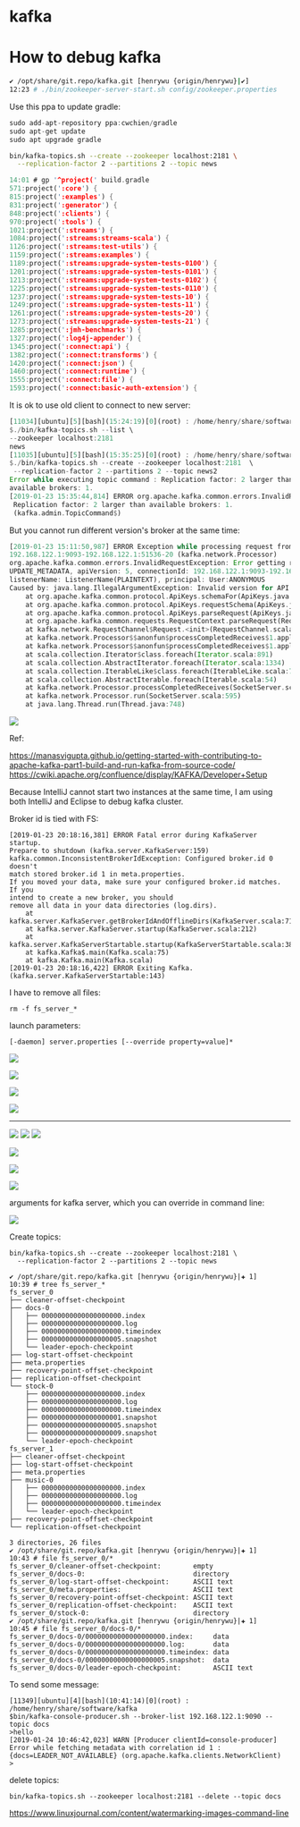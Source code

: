 # kafka

# How to debug kafka

```bash
✔ /opt/share/git.repo/kafka.git [henrywu {origin/henrywu}|✔] 
12:23 # ./bin/zookeeper-server-start.sh config/zookeeper.properties 
```

Use this ppa to update gradle:

```rust
sudo add-apt-repository ppa:cwchien/gradle
sudo apt-get update
sudo apt upgrade gradle
```




```bash
bin/kafka-topics.sh --create --zookeeper localhost:2181 \
  --replication-factor 2 --partitions 2 --topic news
```


```rust
14:01 # gp '^project(' build.gradle 
571:project(':core') {
815:project(':examples') {
831:project(':generator') {
848:project(':clients') {
970:project(':tools') {
1021:project(':streams') {
1084:project(':streams:streams-scala') {
1126:project(':streams:test-utils') {
1159:project(':streams:examples') {
1189:project(':streams:upgrade-system-tests-0100') {
1201:project(':streams:upgrade-system-tests-0101') {
1213:project(':streams:upgrade-system-tests-0102') {
1225:project(':streams:upgrade-system-tests-0110') {
1237:project(':streams:upgrade-system-tests-10') {
1249:project(':streams:upgrade-system-tests-11') {
1261:project(':streams:upgrade-system-tests-20') {
1273:project(':streams:upgrade-system-tests-21') {
1285:project(':jmh-benchmarks') {
1327:project(':log4j-appender') {
1345:project(':connect:api') {
1382:project(':connect:transforms') {
1420:project(':connect:json') {
1460:project(':connect:runtime') {
1555:project(':connect:file') {
1593:project(':connect:basic-auth-extension') {
```

It is ok to use old client to connect to new server:


```rust
[11034][ubuntu][5][bash](15:24:19)[0](root) : /home/henry/share/software/kafka
$./bin/kafka-topics.sh --list \
--zookeeper localhost:2181
news
[11035][ubuntu][5][bash](15:35:25)[0](root) : /home/henry/share/software/kafka
$./bin/kafka-topics.sh --create --zookeeper localhost:2181  \
 --replication-factor 2 --partitions 2 --topic news2
Error while executing topic command : Replication factor: 2 larger than 
available brokers: 1.
[2019-01-23 15:35:44,814] ERROR org.apache.kafka.common.errors.InvalidReplicationFactorException:
 Replication factor: 2 larger than available brokers: 1.
 (kafka.admin.TopicCommand$)
```

But you cannot run different version's broker at the same time:
```rust
[2019-01-23 15:11:50,987] ERROR Exception while processing request from 
192.168.122.1:9093-192.168.122.1:51536-20 (kafka.network.Processor)
org.apache.kafka.common.errors.InvalidRequestException: Error getting request for apiKey: 
UPDATE_METADATA, apiVersion: 5, connectionId: 192.168.122.1:9093-192.168.122.1:51536-20, 
listenerName: ListenerName(PLAINTEXT), principal: User:ANONYMOUS
Caused by: java.lang.IllegalArgumentException: Invalid version for API key UPDATE_METADATA: 5
	at org.apache.kafka.common.protocol.ApiKeys.schemaFor(ApiKeys.java:312)
	at org.apache.kafka.common.protocol.ApiKeys.requestSchema(ApiKeys.java:282)
	at org.apache.kafka.common.protocol.ApiKeys.parseRequest(ApiKeys.java:290)
	at org.apache.kafka.common.requests.RequestContext.parseRequest(RequestContext.java:63)
	at kafka.network.RequestChannel$Request.<init>(RequestChannel.scala:89)
	at kafka.network.Processor$$anonfun$processCompletedReceives$1.apply(SocketServer.scala:707)
	at kafka.network.Processor$$anonfun$processCompletedReceives$1.apply(SocketServer.scala:699)
	at scala.collection.Iterator$class.foreach(Iterator.scala:891)
	at scala.collection.AbstractIterator.foreach(Iterator.scala:1334)
	at scala.collection.IterableLike$class.foreach(IterableLike.scala:72)
	at scala.collection.AbstractIterable.foreach(Iterable.scala:54)
	at kafka.network.Processor.processCompletedReceives(SocketServer.scala:699)
	at kafka.network.Processor.run(SocketServer.scala:595)
	at java.lang.Thread.run(Thread.java:748)
```

![](https://cwiki.apache.org/confluence/download/attachments/27849051/kafka%20broker%20internals.png?version=2&modificationDate=1339174967000&api=v2)


Ref:

https://manasvigupta.github.io/getting-started-with-contributing-to-apache-kafka-part1-build-and-run-kafka-from-source-code/
https://cwiki.apache.org/confluence/display/KAFKA/Developer+Setup




Because IntelliJ cannot start two instances at the same time, I am using both IntelliJ and Eclipse to debug kafka cluster.

Broker id is tied with FS:
```
[2019-01-23 20:18:16,381] ERROR Fatal error during KafkaServer startup. 
Prepare to shutdown (kafka.server.KafkaServer:159)
kafka.common.InconsistentBrokerIdException: Configured broker.id 0 doesn't 
match stored broker.id 1 in meta.properties. 
If you moved your data, make sure your configured broker.id matches. If you 
intend to create a new broker, you should 
remove all data in your data directories (log.dirs).
	at kafka.server.KafkaServer.getBrokerIdAndOfflineDirs(KafkaServer.scala:710)
	at kafka.server.KafkaServer.startup(KafkaServer.scala:212)
	at kafka.server.KafkaServerStartable.startup(KafkaServerStartable.scala:38)
	at kafka.Kafka$.main(Kafka.scala:75)
	at kafka.Kafka.main(Kafka.scala)
[2019-01-23 20:18:16,422] ERROR Exiting Kafka. (kafka.server.KafkaServerStartable:143)
```
I have to remove all files:
```
rm -f fs_server_*
```

launch parameters:


```
[-daemon] server.properties [--override property=value]*
```


![](img/Selection_005.png)

![](img/Selection_006.png)

![](img/Selection_007.png)

![](img/Selection_008.png)

---

![](img/Workspace_1_009.png)
![](img/Workspace_1_010.png)
![](img/Workspace_1_011.png)


![](img/Selection_012.png)

![](img/Selection_012.png)

![](img/Selection_013.png)


arguments for kafka server, which you can override in command line:


![](img/Selection_014.png)

Create topics:

```
bin/kafka-topics.sh --create --zookeeper localhost:2181 \
  --replication-factor 2 --partitions 2 --topic news
```

```
✔ /opt/share/git.repo/kafka.git [henrywu {origin/henrywu}|✚ 1] 
10:39 # tree fs_server_*
fs_server_0
├── cleaner-offset-checkpoint
├── docs-0
│   ├── 00000000000000000000.index
│   ├── 00000000000000000000.log
│   ├── 00000000000000000000.timeindex
│   ├── 00000000000000000005.snapshot
│   └── leader-epoch-checkpoint
├── log-start-offset-checkpoint
├── meta.properties
├── recovery-point-offset-checkpoint
├── replication-offset-checkpoint
└── stock-0
    ├── 00000000000000000000.index
    ├── 00000000000000000000.log
    ├── 00000000000000000000.timeindex
    ├── 00000000000000000001.snapshot
    ├── 00000000000000000005.snapshot
    ├── 00000000000000000009.snapshot
    └── leader-epoch-checkpoint
fs_server_1
├── cleaner-offset-checkpoint
├── log-start-offset-checkpoint
├── meta.properties
├── music-0
│   ├── 00000000000000000000.index
│   ├── 00000000000000000000.log
│   ├── 00000000000000000000.timeindex
│   └── leader-epoch-checkpoint
├── recovery-point-offset-checkpoint
└── replication-offset-checkpoint

3 directories, 26 files
✔ /opt/share/git.repo/kafka.git [henrywu {origin/henrywu}|✚ 1] 
10:43 # file fs_server_0/*
fs_server_0/cleaner-offset-checkpoint:        empty
fs_server_0/docs-0:                           directory
fs_server_0/log-start-offset-checkpoint:      ASCII text
fs_server_0/meta.properties:                  ASCII text
fs_server_0/recovery-point-offset-checkpoint: ASCII text
fs_server_0/replication-offset-checkpoint:    ASCII text
fs_server_0/stock-0:                          directory
✔ /opt/share/git.repo/kafka.git [henrywu {origin/henrywu}|✚ 1] 
10:45 # file fs_server_0/docs-0/*
fs_server_0/docs-0/00000000000000000000.index:     data
fs_server_0/docs-0/00000000000000000000.log:       data
fs_server_0/docs-0/00000000000000000000.timeindex: data
fs_server_0/docs-0/00000000000000000005.snapshot:  data
fs_server_0/docs-0/leader-epoch-checkpoint:        ASCII text
```

To send some message:
```
[11349][ubuntu][4][bash](10:41:14)[0](root) : /home/henry/share/software/kafka
$bin/kafka-console-producer.sh --broker-list 192.168.122.1:9090 --topic docs
>hello
[2019-01-24 10:46:42,023] WARN [Producer clientId=console-producer] Error while fetching metadata with correlation id 1 : {docs=LEADER_NOT_AVAILABLE} (org.apache.kafka.clients.NetworkClient)
>
```

delete topics:
```
bin/kafka-topics.sh --zookeeper localhost:2181 --delete --topic docs
```

https://www.linuxjournal.com/content/watermarking-images-command-line



